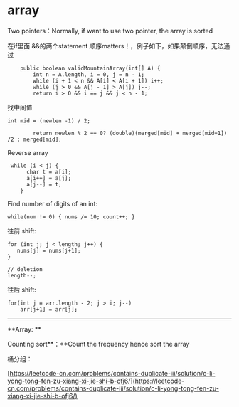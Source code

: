 # array

Two pointers：Normally, if want to use two pointer, the array is sorted



在if里面 &&的两个statement 顺序matters！，例子如下，如果颠倒顺序，无法通过

```
    public boolean validMountainArray(int[] A) {
        int n = A.length, i = 0, j = n - 1;
        while (i + 1 < n && A[i] < A[i + 1]) i++;
        while (j > 0 && A[j - 1] > A[j]) j--;
        return i > 0 && i == j && j < n - 1;
```



找中间值



```
int mid = (newlen -1) / 2;
        
        return newlen % 2 == 0? (double)(merged[mid] + merged[mid+1]) /2 : merged[mid];
```

Reverse array

```
 while (i < j) {
      char t = a[i];
      a[i++] = a[j];
      a[j--] = t;
    }
```



Find number of digits of an int:

```
while(num != 0) { nums /= 10; count++; }
```



往前 shift: 

```
for (int j; j < length; j++) {
   nums[j] = nums[j+1];
}

// deletion
length--;
```

往后 shift:

```
for(int j = arr.length - 2; j > i; j--)
    arr[j+1] = arr[j];
```

****

**Array: **

Counting sort**：**Count the frequency hence sort the array



桶分组：

[https://leetcode-cn.com/problems/contains-duplicate-iii/solution/c-li-yong-tong-fen-zu-xiang-xi-jie-shi-b-ofj6/](https://leetcode-cn.com/problems/contains-duplicate-iii/solution/c-li-yong-tong-fen-zu-xiang-xi-jie-shi-b-ofj6/) 

